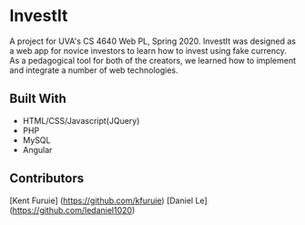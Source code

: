 # InvestIt

A project for UVA's CS 4640 Web PL, Spring 2020. InvestIt was designed as a web app for novice investors to learn how to invest using fake currency. As a pedagogical tool for both of the creators, we learned how to implement and integrate a number of web technologies.


## Built With
* HTML/CSS/Javascript(JQuery)
* PHP
* MySQL
* Angular


## Contributors
[Kent Furuie] (https://github.com/kfuruie)
[Daniel Le] (https://github.com/ledaniel1020)

